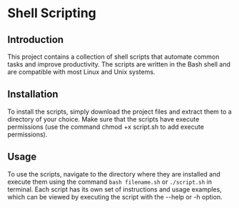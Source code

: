 # Shell Scripting

## Introduction
This project contains a collection of shell scripts that automate common tasks and improve productivity. The scripts are written in the Bash shell and are compatible with most Linux and Unix systems.

## Installation
To install the scripts, simply download the project files and extract them to a directory of your choice. Make sure that the scripts have execute permissions (use the command chmod +x script.sh to add execute permissions).

## Usage
To use the scripts, navigate to the directory where they are installed and execute them using the command `bash filename.sh` or  `./script.sh` in terminal. Each script has its own set of instructions and usage examples, which can be viewed by executing the script with the --help or -h option.
